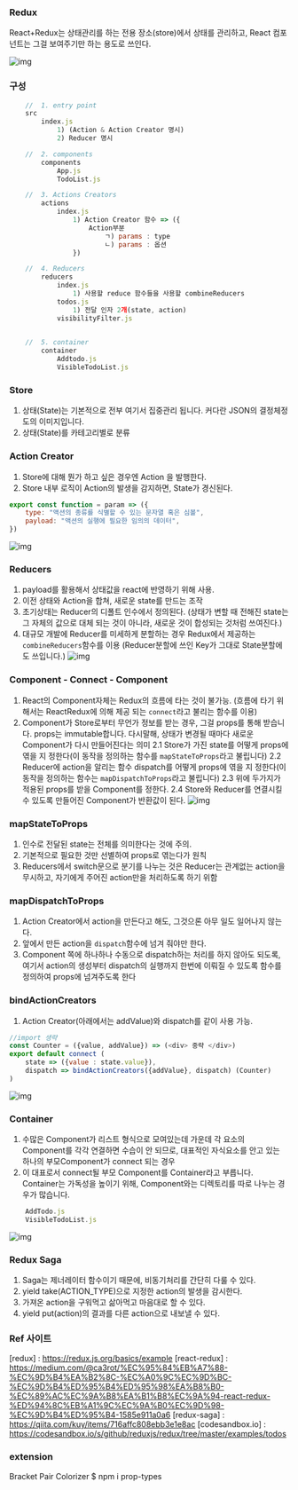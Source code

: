 ### Redux
React+Redux는 상태관리를 하는 전용 장소(store)에서 상태를 관리하고, React 컴포넌트는 그걸 보여주기만 하는 용도로 쓰인다.

![img](https://miro.medium.com/max/1121/0*Z18iLsM7Bf1xoNth.)



### 구성
```js
    //  1. entry point
    src
        index.js
            1) (Action & Action Creator 명시)
            2) Reducer 명시

    //  2. components
        components
            App.js
            TodoList.js

    //  3. Actions Creators
        actions
            index.js
                1) Action Creator 함수 => ({
                    Action부분
                        ㄱ) params : type
                        ㄴ) params : 옵션
                })

    //  4. Reducers
        reducers
            index.js
                1) 사용할 reduce 함수들을 사용할 combineReducers
            todos.js
                1) 전달 인자 2개(state, action)
            visibilityFilter.js
    

    //  5. container
        container
            Addtodo.js
            VisibleTodoList.js
```

### Store
1. 상태(State)는 기본적으로 전부 여기서 집중관리 됩니다. 커다란 JSON의 결정체정도의 이미지입니다.
2. 상태(State)를 카테고리별로 분류


### Action Creator
1. Store에 대해 뭔가 하고 싶은 경우엔 Action 을 발행한다.
2. Store 내부 로직이 Action의 발생을 감지하면, State가 경신된다.
```js
export const function = param => ({
    type: "액션의 종류를 식별할 수 있는 문자열 혹은 심볼",
    payload: "액션의 실행에 필요한 임의의 데이터",
})
```
![img](https://miro.medium.com/max/1198/0*7j_lofjdmPM96Pb3.)


### Reducers

1. payload를 활용해서 상태값을 react에 반영하기 위해 사용.
2. 이전 상태와 Action을 합쳐, 새로운 state를 만드는 조작
3. 초기상태는 Reducer의 디폴트 인수에서 정의된다.
(상태가 변할 때 전해진 state는 그 자체의 값으로 대체 되는 것이 아니라, 새로운 것이 합성되는 것처럼 쓰여진다.)
4.  대규모 개발에 Reducer를 미세하게 분할하는 경우 Redux에서 제공하는 `combineReducers`함수를 이용
(Reducer분할에 쓰인 Key가 그대로 State분할에도 쓰입니다.)
![img](https://miro.medium.com/max/1198/0*CwvI4QU26E-Ww8mb.)

### Component - Connect - Component
1. React의 Component자체는 Redux의 흐름에 타는 것이 불가능.
(흐름에 타기 위해서는 ReactRedux에 의해 제공 되는 `connect`라고 불리는 함수를 이용)
2. Component가 Store로부터 무언가 정보를 받는 경우, 그걸 props를 통해 받습니다. props는 immutable합니다. 다시말해, 상태가 변경될 때마다 새로운 Component가 다시 만들어진다는 의미
    2.1 Store가 가진 state를 어떻게 props에 엮을 지 정한다(이 동작을 정의하는 함수를 `mapStateToProps`라고 불립니다)
    2.2 Reducer에 action을 알리는 함수 dispatch를 어떻게 props에 엮을 지 정한다(이 동작을 정의하는 함수는 `mapDispatchToProps`라고 불립니다)
    2.3 위에 두가지가 적용된 props를 받을 Component를 정한다.
    2.4 Store와 Reducer를 연결시킬 수 있도록 만들어진 Component가 반환값이 된다.
![img](https://miro.medium.com/max/1197/0*fdVQeHMgpJbCn7xC.)


### mapStateToProps
1. 인수로 전달된 state는 전체를 의미한다는 것에 주의.
2. 기본적으로 필요한 것만 선별하여 props로 엮는다가 원칙
3. Reducers에서 switch문으로 분기를 나누는 것은 Reducer는 관계없는 action을 무시하고, 자기에게 주어진 action만을 처리하도록 하기 위함


### mapDispatchToProps
1. Action Creator에서 action을 만든다고 해도, 그것으론 아무 일도 일어나지 않는다.
2. 앞에서 만든 action을 `dispatch`함수에 넘겨 줘야만 한다.
3. Component 쪽에 하나하나 수동으로 dispatch하는 처리를 하지 않아도 되도록, 여기서 action의 생성부터 dispatch의 실행까지 한번에 이뤄질 수 있도록 함수를 정의하여 props에 넘겨주도록 한다


### bindActionCreators
1. Action Creator(아래에서는 addValue)와 dispatch를 같이 사용 가능.
```js
//import 생략
const Counter = ({value, addValue}) => (<div> 중략 </div>)
export default connect (
    state => ({value : state.value}),
    dispatch => bindActionCreators({addValue}, dispatch) (Counter)
)
```
![img](https://miro.medium.com/max/1198/0*UklHd1ROOZGZX0UE.)


### Container
1. 수많은 Component가 리스트 형식으로 모여있는데 가운데 각 요소의 Component를 각각 연결하면 수습이 안 되므로, 대표적인 자식요소를 안고 있는 하나의 부모Component가 connect 되는 경우
2. 이 대표로서 connect될 부모 Component를 Container라고 부릅니다. Container는 가독성을 높이기 위해, Component와는 디렉토리를 따로 나누는 경우가 많습니다.
```js
    AddTodo.js
    VisibleTodoList.js
```
![img](https://miro.medium.com/max/1121/0*NLC2HyJRjh0_3r0e.)


### Redux Saga
1. Saga는 제너레이터 함수이기 때문에, 비동기처리를 간단히 다룰 수 있다.
2. yield take(ACTION_TYPE)으로 지정한 action의 발생을 감시한다.
3. 가져온 action을 구워먹고 삶아먹고 마음대로 할 수 있다.
4. yield put(action)의 결과를 다른 action으로 내보낼 수 있다.


### Ref 사이트
[redux] : https://redux.js.org/basics/example
[react-redux] : https://medium.com/@ca3rot/%EC%95%84%EB%A7%88-%EC%9D%B4%EA%B2%8C-%EC%A0%9C%EC%9D%BC-%EC%9D%B4%ED%95%B4%ED%95%98%EA%B8%B0-%EC%89%AC%EC%9A%B8%EA%B1%B8%EC%9A%94-react-redux-%ED%94%8C%EB%A1%9C%EC%9A%B0%EC%9D%98-%EC%9D%B4%ED%95%B4-1585e911a0a6
[redux-saga] : https://qiita.com/kuy/items/716affc808ebb3e1e8ac
[codesandbox.io] : https://codesandbox.io/s/github/reduxjs/redux/tree/master/examples/todos

### extension 
Bracket Pair Colorizer
$ npm i prop-types

